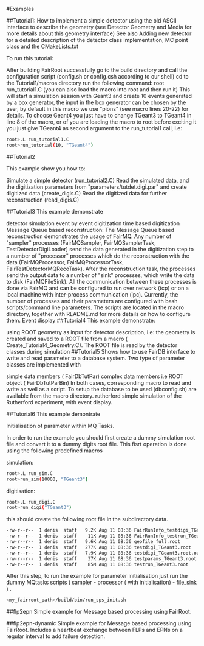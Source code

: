 #Examples

##Tutorial1:
How to implement a simple detector using the old ASCII interface to describe the geometry (see Detector Geometry and Media for more details about this geometry interface)
See also Adding new detector for a detailed description of the detector class implementation, MC point class and the CMakeLists.txt

To run this tutorial:

After building FairRoot successfully go to the build directory and call the configuration script (config.sh or config.csh according to our shell)
cd to the Tutorial1/macros directory
run the following command: root run_tutorial1.C (you can also load the macro into root and then run it)
This will start a simulation session with Geant3 and create 10 events generated by a box generator, the input in the box generator can be chosen by the user, by default in this macro we use "pions" (see macro lines 20-22) for details.
To choose Geant4 you just have to change TGeant3 to TGeant4 in line 8 of the macro, or of you are loading the macro to root before exciting it you just give TGeant4 as second argument to the run_tutorial1 call, i.e:

```bash
root>.L run_tutorial1.C
root>run_tutorial(10, "TGeant4")
```

##Tutorial2

This example show you how to:

Simulate a simple detector (run_tutorial2.C)
Read the simulated data, and the digitization parameters from "parameters/tutdet.digi.par" and create digitized data (create_digis.C)
Read the digitized data for further reconstruction (read_digis.C)

##Tutorial3
This example demonstrate

detector simulation
event by event digitization
time based digitization
Message Queue based reconstruction: The Message Queue based reconstruction demonstrates the usage of FairMQ.
Any number of "sampler" processes (FairMQSampler, FairMQSamplerTask, TestDetectorDigiLoader) send the data generated in the digitization step to a number of "processor" processes which do the reconstruction with the data (FairMQProcessor, FairMQProcessorTask, FairTestDetectorMQRecoTask). After the reconstruction task, the processes send the output data to a number of "sink" processes, which write the data to disk (FairMQFileSink).
All the communication between these processes is done via FairMQ and can be configured to run over network (tcp) or on a local machine with inter-process communication (ipc).
Currently, the number of processes and their parameters are configured with bash scripts/command line parameters. The scripts are located in the macro directory, together with README.md for more details on how to configure them.
Event display
##Tutorial4
This example demonstrate:

using ROOT geometry as input for detector description, i.e: the geometry is created and saved to a ROOT file from a macro ( Create_Tutorial4_Geometry.C). The ROOT file is read by the detector classes during simulation
##Tutorial5
Shows how to use FairDB interface to write and read parameter to a database system.
Two type of parameter classes are implemented with

simple data members ( FairDbTutPar)
complex data members i.e ROOT object ( FairDbTutParBin)
In both cases, corresponding macro to read and write as well as a script.
To setup the database to be used (dbconfig.sh) are available from the macro directory.
rutherford
simple simulation of the Rutherford experiment, with event display.

##Tutorial6
This example demontrate

Initialisation of parameter within MQ Tasks.

In order to run the example you should first create a dummy simulation root file and convert it to
a dummy digits root file. This fisrt operation is done using the following predefined macros

simulation:
```bash
root>.L run_sim.C
root>run_sim(10000, "TGeant3")
```
digitisation:
```bash
root>.L run_digi.C
root>run_digi("TGeant3")
```
this should create the following root file in the subdirectory data. 


```bash
-rw-r--r--  1 denis  staff   9.2K Aug 11 08:36 FairRunInfo_testdigi_TGeant3.root
-rw-r--r--  1 denis  staff    11K Aug 11 08:36 FairRunInfo_testrun_TGeant3.root
-rw-r--r--  1 denis  staff   9.6K Aug 11 08:36 geofile_full.root
-rw-r--r--  1 denis  staff   277K Aug 11 08:36 testdigi_TGeant3.root
-rw-r--r--  1 denis  staff   7.9K Aug 11 08:36 testdigi_TGeant3.root.out.root
-rw-r--r--  1 denis  staff    37K Aug 11 08:36 testparams_TGeant3.root
-rw-r--r--  1 denis  staff    85M Aug 11 08:36 testrun_TGeant3.root
```

After this step, to run the example for parameter initialisation just 
run the dummy  MQtasks scripts ( sampler - processor ( with initialisation) - file_sink ) .

```bash
<my_fairroot_path>/build/bin/run_sps_init.sh
```



##flp2epn
Simple example for Message based processing using FairRoot.

##flp2epn-dynamic
Simple example for Message based processing using FairRoot. Includes a heartbeat exchange between FLPs and EPNs on a regular interval to add failure detection.
